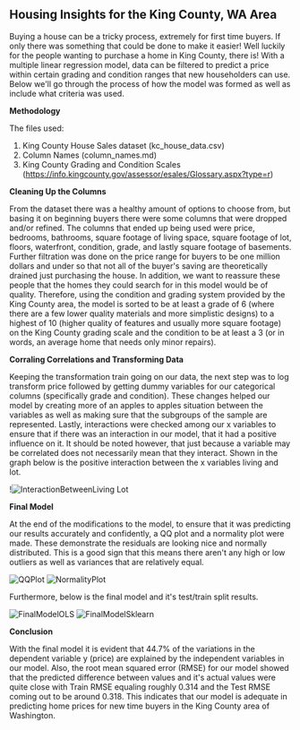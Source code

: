 ## Housing Insights for the King County, WA Area

Buying a house can be a tricky process, extremely for first time buyers. If only there was something that could be done to make it easier! Well luckily for the people wanting to purchase a home in King County, there is! With a multiple linear regression model, data can be filtered to predict a price within certain grading and condition ranges that new householders can use. Below we'll go through the process of how the model was formed as well as include what criteria was used.

**Methodology**

The files used:
1. King County House Sales dataset (kc_house_data.csv)
2. Column Names (column_names.md)
3. King County Grading and Condition Scales (https://info.kingcounty.gov/assessor/esales/Glossary.aspx?type=r)

**Cleaning Up the Columns**

From the dataset there was a healthy amount of options to choose from, but basing it on beginning buyers there were some columns that were dropped and/or refined. The columns that ended up being used were price, bedrooms, bathrooms, square footage of living space, square footage of lot, floors, waterfront,	condition, grade, and lastly square footage of basements. Further filtration was done on the price range for buyers to be one million dollars and under so that not all of the buyer's saving are theoretically drained just purchasing the house. In addition, we want to reassure these people that the homes they could search for in this model would be of quality. Therefore, using the condition and grading system provided by the King County area, the model is sorted to be at least a grade of 6 (where there are a few lower quality materials and more simplistic designs) to a highest of 10 (higher quality of features and usually more square footage) on the King County grading scale and the condition to be at least a 3 (or in words, an average home that needs only minor repairs).

**Corraling Correlations and Transforming Data**

Keeping the transformation train going on our data, the next step was to log transform price followed by getting dummy variables for our categorical columns (specifically grade and condition). These changes helped our model by creating more of an apples to apples situation between the variables as well as making sure that the subgroups of the sample are represented. Lastly, interactions were checked among our x variables to ensure that if there was an interaction in our model, that it had a positive influence on it. It should be noted however, that just because a variable may be correlated does not necessarily mean that they interact. Shown in the graph below is the positive interaction between the x variables living and lot.

!![InteractionBetweenLiving Lot](https://user-images.githubusercontent.com/79724188/128173825-bd5d0865-a28a-4063-a0a2-4aa77b764e35.png)

**Final Model**

At the end of the modifications to the model, to ensure that it was predicting our results accurately and confidently, a QQ plot and a normality plot were made. These demonstrate the residuals are looking nice and normally distributed. This is a good sign that this means there aren't any high or low outliers as well as variances that are relatively equal. 

![QQPlot](https://user-images.githubusercontent.com/79724188/128173962-9dbafd2f-a747-4051-b6ad-c92d3ed1fce1.png)
![NormalityPlot](https://user-images.githubusercontent.com/79724188/128173978-53e8f69d-e39a-46b1-bfc5-f39b4dd6a576.png)

Furthermore, below is the final model and it's test/train split results.

![FinalModelOLS](https://user-images.githubusercontent.com/79724188/128174141-76bc3eaf-62e8-4e32-a508-a149144d9ff2.png)
![FinalModelSklearn](https://user-images.githubusercontent.com/79724188/128174118-21d5ae7d-dc19-4fe6-886c-b2c16ac3d9e5.png)

**Conclusion**

With the final model it is evident that 44.7% of the variations in the dependent variable y (price) are explained by the independent variables in our model. Also, the root mean squared error (RMSE) for our model showed that the predicted difference between values and it's actual values were quite close with Train RMSE equaling roughly 0.314 and the Test RMSE coming out to be around 0.318. This indicates that our model is adequate in predicting home prices for new time buyers in the King County area of Washington.
